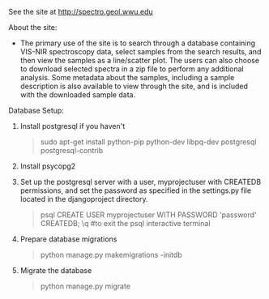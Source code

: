 See the site at http://spectro.geol.wwu.edu

About the site:
   - The primary use of the site is to search through a database containing VIS-NIR spectroscopy data,
     select samples from the search results, and then view the samples as a line/scatter plot. The users
     can also choose to download selected spectra in a zip file to perform any additional analysis. Some metadata
     about the samples, including a sample description is also available to view through the site, and is included
     with the downloaded sample data. 

Database Setup:
1. Install postgresql if you haven't
   >sudo apt-get install python-pip python-dev libpq-dev postgresql postgresql-contrib
  
2. Install psycopg2

3. Set up the postgresql server with a user, myprojectuser with CREATEDB permissions, and set the password as specified
   in the settings.py file located in the djangoproject directory.
   >psql
   >CREATE USER myprojectuser WITH PASSWORD 'password' CREATEDB;
   >\q  #to exit the psql interactive terminal
   
4. Prepare database migrations
   >python manage.py makemigrations -initdb
   
5. Migrate the database
   >python manage.py migrate
